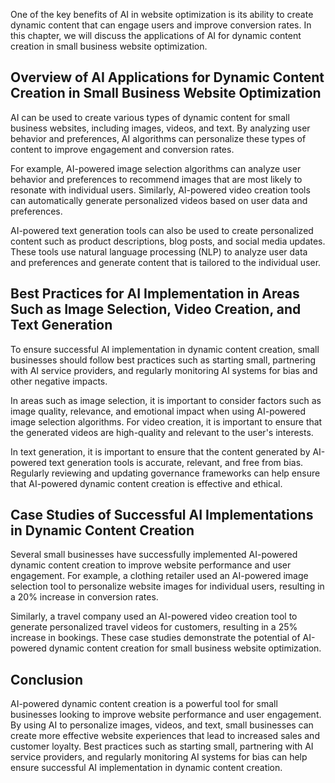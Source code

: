 
One of the key benefits of AI in website optimization is its ability to create dynamic content that can engage users and improve conversion rates. In this chapter, we will discuss the applications of AI for dynamic content creation in small business website optimization.

Overview of AI Applications for Dynamic Content Creation in Small Business Website Optimization
-----------------------------------------------------------------------------------------------

AI can be used to create various types of dynamic content for small business websites, including images, videos, and text. By analyzing user behavior and preferences, AI algorithms can personalize these types of content to improve engagement and conversion rates.

For example, AI-powered image selection algorithms can analyze user behavior and preferences to recommend images that are most likely to resonate with individual users. Similarly, AI-powered video creation tools can automatically generate personalized videos based on user data and preferences.

AI-powered text generation tools can also be used to create personalized content such as product descriptions, blog posts, and social media updates. These tools use natural language processing (NLP) to analyze user data and preferences and generate content that is tailored to the individual user.

Best Practices for AI Implementation in Areas Such as Image Selection, Video Creation, and Text Generation
----------------------------------------------------------------------------------------------------------

To ensure successful AI implementation in dynamic content creation, small businesses should follow best practices such as starting small, partnering with AI service providers, and regularly monitoring AI systems for bias and other negative impacts.

In areas such as image selection, it is important to consider factors such as image quality, relevance, and emotional impact when using AI-powered image selection algorithms. For video creation, it is important to ensure that the generated videos are high-quality and relevant to the user's interests.

In text generation, it is important to ensure that the content generated by AI-powered text generation tools is accurate, relevant, and free from bias. Regularly reviewing and updating governance frameworks can help ensure that AI-powered dynamic content creation is effective and ethical.

Case Studies of Successful AI Implementations in Dynamic Content Creation
-------------------------------------------------------------------------

Several small businesses have successfully implemented AI-powered dynamic content creation to improve website performance and user engagement. For example, a clothing retailer used an AI-powered image selection tool to personalize website images for individual users, resulting in a 20% increase in conversion rates.

Similarly, a travel company used an AI-powered video creation tool to generate personalized travel videos for customers, resulting in a 25% increase in bookings. These case studies demonstrate the potential of AI-powered dynamic content creation for small business website optimization.

Conclusion
----------

AI-powered dynamic content creation is a powerful tool for small businesses looking to improve website performance and user engagement. By using AI to personalize images, videos, and text, small businesses can create more effective website experiences that lead to increased sales and customer loyalty. Best practices such as starting small, partnering with AI service providers, and regularly monitoring AI systems for bias can help ensure successful AI implementation in dynamic content creation.
